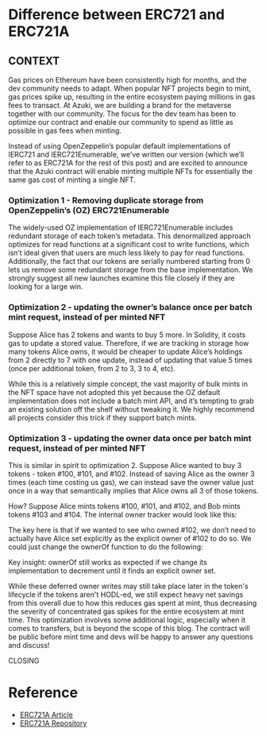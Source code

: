# Difference between ERC721 and ERC721A

## CONTEXT

Gas prices on Ethereum have been consistently high for months, and the dev community needs to adapt. When popular NFT projects begin to mint, gas prices spike up, resulting in the entire ecosystem paying millions in gas fees to transact. At Azuki, we are building a brand for the metaverse together with our community. The focus for the dev team has been to optimize our contract and enable our community to spend as little as possible in gas fees when minting.

Instead of using OpenZeppelin’s popular default implementations of IERC721 and IERC721Enumerable, we’ve written our version (which we’ll refer to as ERC721A for the rest of this post) and are excited to announce that the Azuki contract will enable minting multiple NFTs for essentially the same gas cost of minting a single NFT.

### Optimization 1 - Removing duplicate storage from OpenZeppelin’s (OZ) ERC721Enumerable

The widely-used OZ implementation of IERC721Enumerable includes redundant storage of each token’s metadata. This denormalized approach optimizes for read functions at a significant cost to write functions, which isn’t ideal given that users are much less likely to pay for read functions. Additionally, the fact that our tokens are serially numbered starting from 0 lets us remove some redundant storage from the base implementation. We strongly suggest all new launches examine this file closely if they are looking for a large win.

### Optimization 2 - updating the owner’s balance once per batch mint request, instead of per minted NFT

Suppose Alice has 2 tokens and wants to buy 5 more. In Solidity, it costs gas to update a stored value. Therefore, if we are tracking in storage how many tokens Alice owns, it would be cheaper to update Alice’s holdings from 2 directly to 7 with one update, instead of updating that value 5 times (once per additional token, from 2 to 3, 3 to 4, etc).

While this is a relatively simple concept, the vast majority of bulk mints in the NFT space have not adopted this yet because the OZ default implementation does not include a batch mint API, and it’s tempting to grab an existing solution off the shelf without tweaking it. We highly recommend all projects consider this trick if they support batch mints.

### Optimization 3 - updating the owner data once per batch mint request, instead of per minted NFT

This is similar in spirit to optimization 2. Suppose Alice wanted to buy 3 tokens - token #100, #101, and #102. Instead of saving Alice as the owner 3 times (each time costing us gas), we can instead save the owner value just once in a way that semantically implies that Alice owns all 3 of those tokens.

How? Suppose Alice mints tokens #100, #101, and #102, and Bob mints tokens #103 and #104. The internal owner tracker would look like this:

The key here is that if we wanted to see who owned #102, we don’t need to actually have Alice set explicitly as the explicit owner of #102 to do so. We could just change the ownerOf function to do the following:

Key insight: ownerOf still works as expected if we change its implementation to decrement until it finds an explicit owner set.

While these deferred owner writes may still take place later in the token's lifecycle if the tokens aren't HODL-ed, we still expect heavy net savings from this overall due to how this reduces gas spent at mint, thus decreasing the severity of concentrated gas spikes for the entire ecosystem at mint time. This optimization involves some additional logic, especially when it comes to transfers, but is beyond the scope of this blog. The contract will be public before mint time and devs will be happy to answer any questions and discuss!

CLOSING

# Reference

- [ERC721A Article](https://www.azuki.com/erc721a)
- [ERC721A Repository](https://github.com/chiru-labs/ERC721A)
